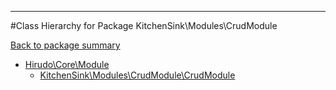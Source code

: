 - - -

#Class Hierarchy for Package KitchenSink\Modules\CrudModule

<div><a href='https://github.com/JeyDotC/Hirudo-docs/blob/master/KitchenSink/Modules/CrudModule/'>Back to package summary</a></div>

<ul>
<li><a href="https://github.com/JeyDotC/Hirudo-docs/blob/master/Hirudo/Core/Module.md">Hirudo\Core\Module</a><ul>
<li><a href="https://github.com/JeyDotC/Hirudo-docs/blob/master/KitchenSink/Modules/CrudModule/CrudModule.md">KitchenSink\Modules\CrudModule\CrudModule</a></li>
</ul>
</li>
</ul>
